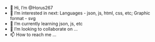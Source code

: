 - 👋 Hi, I’m @Horus267
- 👀 I’m interested in next: Languages - json, js, html, css, etc; Graphic format - svg
- 🌱 I’m currently learning json, js, etc
- 💞️ I’m looking to collaborate on ...
- 📫 How to reach me ...

<!---
Horus267/Horus267 is a ✨ special ✨ repository because its `README.md` (this file) appears on your GitHub profile.
You can click the Preview link to take a look at your changes.
--->
